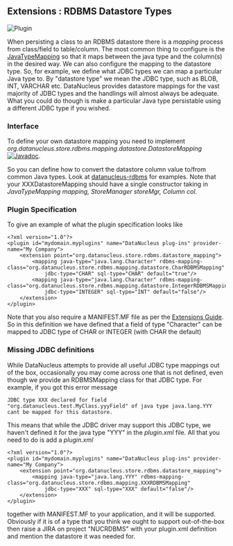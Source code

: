 <head><title>Extensions : RDBMS Datatypes</title></head>

## Extensions : RDBMS Datastore Types
![Plugin](../images/nucleus_plugin.gif)

When persisting a class to an RDBMS datastore there is a _mapping_ process from class/field to table/column. The most common thing to configure is the 
[JavaTypeMapping](rdbms_java_types.html) so that it maps between the java type and the column(s) in the desired way. We can also configure the 
mapping to the datastore type. So, for example, we define what JDBC types we can map a particular Java type to. 
By "datastore type" we mean the JDBC type, such as BLOB, INT, VARCHAR etc. 
DataNucleus provides datastore mappings for the vast majority of JDBC types and the handlings will almost always be adequate. 
What you could do though is make a particular Java type persistable using a different JDBC type if you wished.


### Interface

To define your own datastore mapping you need to implement _org.datanucleus.store.rdbms.mapping.datastore.DatastoreMapping_
[![Javadoc](../images/javadoc.gif)](http://www.datanucleus.org/javadocs/store.rdbms/latest/org/datanucleus/store/rdbms/mapping/datastore/DatastoreMapping.html).

So you can define how to convert the datastore column value to/from common Java types.
Look at [datanucleus-rdbms](https://github.com/datanucleus/datanucleus-rdbms/tree/master/src/main/java/org/datanucleus/store/rdbms/mapping/datastore)
for examples. Note that your XXXDatastoreMapping should have a single constructor taking in 
_JavaTypeMapping mapping, StoreManager storeMgr, Column col_.


### Plugin Specification

To give an example of what the plugin specification looks like

	<?xml version="1.0"?>
	<plugin id="mydomain.myplugins" name="DataNucleus plug-ins" provider-name="My Company">
    	<extension point="org.datanucleus.store.rdbms.datastore_mapping">
        	<mapping java-type="java.lang.Character" rdbms-mapping-class="org.datanucleus.store.rdbms.mapping.datastore.CharRDBMSMapping" 
                jdbc-type="CHAR" sql-type="CHAR" default="true"/>
        	<mapping java-type="java.lang.Character" rdbms-mapping-class="org.datanucleus.store.rdbms.mapping.datastore.IntegerRDBMSMapping" 
                jdbc-type="INTEGER" sql-type="INT" default="false"/>
    	</extension>
	</plugin>

Note that you also require a MANIFEST.MF file as per the [Extensions Guide](index.html).
So in this definition we have defined that a field of type "Character" can be mapped to JDBC type of CHAR or INTEGER (with CHAR the default)


### Missing JDBC definitions

While DataNucleus attempts to provide all useful JDBC type mappings out of the box, occasionally
you may come across one that is not defined, even though we provide an RDBMSMapping class for that
JDBC type. For example, if you got this error message

	JDBC type XXX declared for field "org.datanucleus.test.MyClass.yyyField" of java type java.lang.YYY cant be mapped for this datastore.


This means that while the JDBC driver may support this JDBC type, we haven't defined it for the java type "YYY" in the _plugin.xml_ file. 
All that you need to do is add a _plugin.xml_

	<?xml version="1.0"?>
	<plugin id="mydomain.myplugins" name="DataNucleus plug-ins" provider-name="My Company">
    	<extension point="org.datanucleus.store.rdbms.datastore_mapping">
        	<mapping java-type="java.lang.YYY" rdbms-mapping-class="org.datanucleus.store.rdbms.mapping.XXXRDBMSMapping" 
            	jdbc-type="XXX" sql-type="XXX" default="false"/>
    	</extension>
	</plugin>

together with MANIFEST.MF to your application, and it will be supported. Obviously if it is of
a type that you think we ought to support out-of-the-box then raise a JIRA on project "NUCRDBMS"
with your plugin.xml definition and mention the datastore it was needed for.
